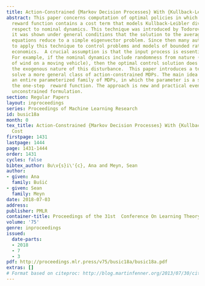 ```yaml
---
title: Action-Constrained {Markov Decision Processes} With {Kullback-Leibler} Cost
abstract: This paper concerns computation of optimal policies in which the one-step
  reward function contains a cost term that models Kullback-Leibler divergence with
  respect to nominal dynamics. This technique was introduced by Todorov in 2007, where
  it was shown under general conditions that the solution to the average-reward optimality
  equations reduce to a simple eigenvector problem. Since then many authors have sought
  to apply this technique to control problems and models of bounded rationality in
  economics.  A crucial assumption is that the input process is essentially unconstrained.
  For example, if the nominal dynamics include randomness from nature (e.g., the impact
  of wind on a moving vehicle), then the optimal control solution does not respect
  the exogenous nature of this disturbance.  This paper introduces a technique to
  solve a more general class of action-constrained MDPs. The main idea is to solve
  an entire parameterized family of MDPs, in which the parameter is a scalar weighting
  the one-step  reward function. The approach is new and practical even in the original
  unconstrained formulation.
section: Regular Papers
layout: inproceedings
series: Proceedings of Machine Learning Research
id: busic18a
month: 0
tex_title: Action-Constrained {Markov Decision Processes} With {Kullback-Leibler}
  Cost
firstpage: 1431
lastpage: 1444
page: 1431-1444
order: 1431
cycles: false
bibtex_author: Bu\v{s}i\'{c}, Ana and Meyn, Sean
author:
- given: Ana
  family: Bušić
- given: Sean
  family: Meyn
date: 2018-07-03
address: 
publisher: PMLR
container-title: Proceedings of the 31st  Conference On Learning Theory
volume: '75'
genre: inproceedings
issued:
  date-parts:
  - 2018
  - 7
  - 3
pdf: http://proceedings.mlr.press/v75/busic18a/busic18a.pdf
extras: []
# Format based on citeproc: http://blog.martinfenner.org/2013/07/30/citeproc-yaml-for-bibliographies/
---
```

